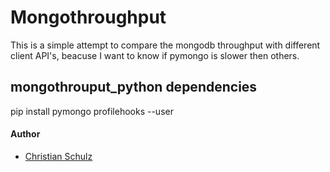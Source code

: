 Mongothroughput
===============

This is a simple attempt to compare the mongodb throughput with different client API's, beacuse
I want to know if pymongo is slower then others.

## mongothrouput_python dependencies

pip install pymongo profilehooks --user


#### Author

* [Christian Schulz](https://twitter.com/nnfuzzy) 
